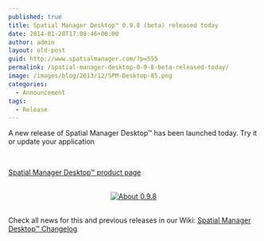 ```yaml
---
published: true
title: Spatial Manager Desktop™ 0.9.8 (beta) released today
date: 2014-01-28T17:08:46+00:00
author: admin
layout: old-post
guid: http://www.spatialmanager.com/?p=555
permalink: /spatial-manager-desktop-0-9-8-beta-released-today/
image: /images/blog/2013/12/SPM-Desktop-85.png
categories:
  - Announcement
tags:
  - Release
---
```

A new release of Spatial Manager Desktop™ has been launched today. Try it or update your application<!--more-->

&nbsp;

<a title="Spatial Manager™ - Spatial Manager Desktop™" href="http://www.spatialmanager.com/spm-desktop/" target="_blank" rel="nofollow">Spatial Manager Desktop™ product page</a>

<center>
  <br /> <a href="/images/blog/2014/01/About-0.9.8.png" target="_blank" rel="nofollow"><img alt="About 0.9.8" src="/images/blog/2014/01/About-0.9.8.png" width="491" height="341" srcset="/images/blog/2014/01/About-0.9.8.png 491w, /images/blog/2014/01/About-0.9.8-300x208.png 300w" sizes="(max-width: 491px) 100vw, 491px" /></a>
</center>&nbsp;

Check all news for this and previous releases in our Wiki: <a href="http://wiki.spatialmanager.com/index.php?title=Spatial_Manager_Desktop%E2%84%A2_Changelog" target="_blank" rel="nofollow">Spatial Manager Desktop™ Changelog</a>